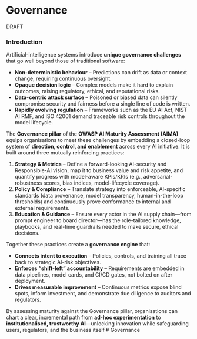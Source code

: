 # Governance
DRAFT  

### Introduction  

Artificial-intelligence systems introduce **unique governance challenges** that go well beyond those of traditional software:

* **Non-deterministic behaviour** – Predictions can drift as data or context change, requiring continuous oversight.  
* **Opaque decision logic** – Complex models make it hard to explain outcomes, raising regulatory, ethical, and reputational risks.  
* **Data-centric attack surface** – Poisoned or biased data can silently compromise security and fairness before a single line of code is written.  
* **Rapidly evolving regulation** – Frameworks such as the EU AI Act, NIST AI RMF, and ISO 42001 demand traceable risk controls throughout the model lifecycle.

The **Governance pillar** of the **OWASP AI Maturity Assessment (AIMA)** equips organisations to meet these challenges by embedding a closed-loop system of **direction, control, and enablement** across every AI initiative. It is built around three mutually reinforcing practices:

1. **Strategy & Metrics** – Define a forward-looking AI-security and Responsible-AI vision, map it to business value and risk appetite, and quantify progress with model-aware KPIs/KRIs (e.g., adversarial-robustness scores, bias indices, model-lifecycle coverage).  
2. **Policy & Compliance** – Translate strategy into enforceable, AI-specific standards (data provenance, model transparency, human-in-the-loop thresholds) and continuously prove conformance to internal and external requirements.  
3. **Education & Guidance** – Ensure every actor in the AI supply chain—from prompt engineer to board director—has the role-tailored knowledge, playbooks, and real-time guardrails needed to make secure, ethical decisions.

Together these practices create a **governance engine** that:

* **Connects intent to execution** – Policies, controls, and training all trace back to strategic AI-risk objectives.  
* **Enforces “shift-left” accountability** – Requirements are embedded in data pipelines, model cards, and CI/CD gates, not bolted on after deployment.  
* **Drives measurable improvement** – Continuous metrics expose blind spots, inform investment, and demonstrate due diligence to auditors and regulators.

By assessing maturity against the Governance pillar, organisations can chart a clear, incremental path from **ad-hoc experimentation** to **institutionalised, trustworthy AI**—unlocking innovation while safeguarding users, regulators, and the business itself.# Governance
